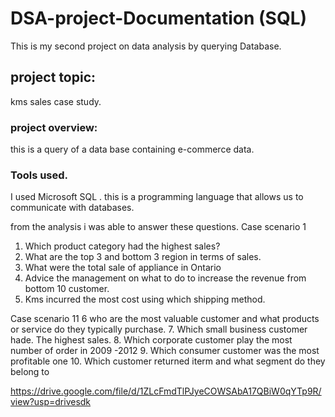 # DSA-project-Documentation (SQL)
This is my second project on data analysis by querying Database.
## project topic:
kms sales case study.
### project overview:
this is a query of a data base containing e-commerce data.
### Tools used.
I used Microsoft SQL . this is a programming language that allows us to communicate with databases.

from the analysis i was able to answer these questions.
Case scenario 1
1. Which product category had the highest sales?
2. What are the top 3 and bottom 3 region in terms of sales.
3. What were the total sale of appliance in Ontario 
4. Advice the management on what to do to increase the revenue from bottom 10 customer.
5. Kms incurred the most cost using which shipping method.

Case scenario 11
6 who are the most valuable customer and what products or service do they typically purchase.
7. Which small business customer hade. The highest sales.
8. Which corporate customer play the most number of order in 2009 -2012
9. Which consumer customer was the most profitable one 
10. Which customer returned iterm and what segment do they belong to

https://drive.google.com/file/d/1ZLcFmdTlPJyeCOWSAbA17QBiW0qYTp9R/view?usp=drivesdk
